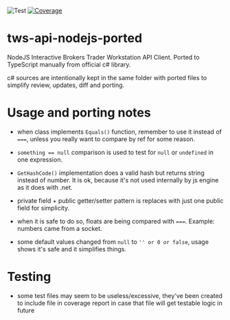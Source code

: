 ![Test](https://github.com/anri-asaturov/tws-api-nodejs-ported/workflows/Test/badge.svg)
[![Coverage](https://coveralls.io/repos/github/anri-asaturov/tws-api-nodejs-ported/badge.svg?branch=master)](https://coveralls.io/github/anri-asaturov/tws-api-nodejs-ported?branch=master)

# tws-api-nodejs-ported

NodeJS Interactive Brokers Trader Workstation API Client. Ported to TypeScript manually from official c# library.

c# sources are intentionally kept in the same folder with ported files to simplify review, updates, diff and porting.

# Usage and porting notes

- when class implements `Equals()` function, remember to use it instead of `===`, unless you really want to compare by ref for some reason.

- `something == null` comparison is used to test for `null` or `undefined` in one expression.

- `GetHashCode()` implementation does a valid hash but returns string instead of number. It is ok, because it's not used internally by js engine as it does with .net.

- private field + public getter/setter pattern is replaces with just one public field for simplicity.

- when it is safe to do so, floats are being compared with `===`. Example: numbers came from a socket.

- some default values changed from `null` to `'' or 0 or false`, usage shows it's safe and it simplifies things.

# Testing

- some test files may seem to be useless/excessive, they've been created to include file in coverage report in case that file will get testable logic in future
